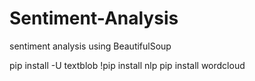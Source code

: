 # Sentiment-Analysis
sentiment analysis using BeautifulSoup 

pip install -U textblob
!pip install nlp
pip install wordcloud
